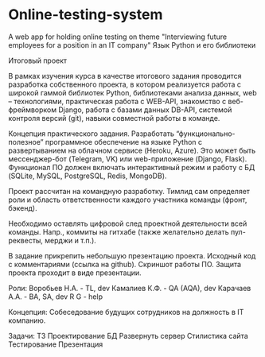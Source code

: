 # Online-testing-system
A web app for holding online testing on theme "Interviewing future employees for a position in an IT company"
Язык Python и его библиотеки

Итоговый проект

В рамках изучения курса в качестве итогового задания проводится разработка собственного проекта, в котором реализуется работа с широкой гаммой библиотек Python, библиотеками анализа данных, web – технологиями, практическая работа с WEB-API, знакомство с веб-фреймворком Django, работа с базами данных DB-API, системой контроля версий (git), навыки совместной работы в команде.

Концепция практического задания. Разработать “функционально-полезное” программное обеспечение на языке Python c развертыванием на облачном сервисе (Heroku, Azure). Это может быть мессенджер-бот (Telegram, VK) или web-приложение (Django, Flask). Функционал ПО должен включать интерактивный режим и работу с БД (SQLite, MySQL, PostgreSQL, Redis, MongoDB).

Проект рассчитан на командную разработку. Тимлид сам определяет роли и область ответственности каждого участника команды (фронт, бэкенд).

Необходимо оставлять цифровой след проектной деятельности всей команды. Напр., коммиты на гитхабе (также желательно делать пул-реквесты, мерджи и т.п.).

В задание прикрепить небольшую презентацию проекта. Исходный код с комментариями (ссылка на github). Скриншот работы ПО. Защита проекта проходит в виде презентации.

Роли: 
Воробьев Н.А. - TL, dev
Камалиев К.Ф. - QA (AQA), dev
Карачаев А.А. - BA, SA, dev
R G - help

Концепция:
Собеседование будущих сотрудников на должность в IT компанию.

Задачи:
ТЗ
Проектирование БД
Развернуть сервер
Стилистика сайта
Тестирование
Презентация
